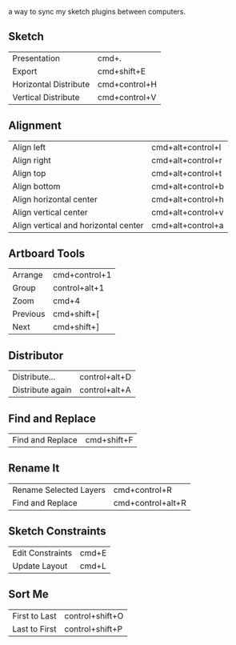 a way to sync my sketch plugins between computers.

## Sketch
|||
|---|---|
|Presentation|cmd+.|
|Export|cmd+shift+E|
|Horizontal Distribute|cmd+control+H|
|Vertical Distribute|cmd+control+V|

## Alignment
|||
|---|---|
|Align left|cmd+alt+control+l|
|Align right|cmd+alt+control+r|
|Align top|cmd+alt+control+t|
|Align bottom|cmd+alt+control+b|
|Align horizontal center|cmd+alt+control+h|
|Align vertical center|cmd+alt+control+v|
|Align vertical and horizontal center|cmd+alt+control+a|

## Artboard Tools
|||
|---|---|
|Arrange|cmd+control+1|
|Group|control+alt+1|
|Zoom|cmd+4|
|Previous|cmd+shift+[|
|Next|cmd+shift+]|

## Distributor
|||
|---|---|
|Distribute...|control+alt+D|
|Distribute again|control+alt+A|

## Find and Replace
|||
|---|---|
|Find and Replace|cmd+shift+F|

## Rename It
|||
|---|---|
|Rename Selected Layers|cmd+control+R|
|Find and Replace|cmd+control+alt+R|

## Sketch Constraints
|||
|---|---|
|Edit Constraints|cmd+E|
|Update Layout|cmd+L|

## Sort Me
|||
|---|---|
|First to Last|control+shift+O|
|Last to First|control+shift+P|
